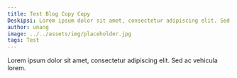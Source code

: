 ```yaml
---
title: Test Blog Copy Copy
Deskipsi: Lorem ipsum dolor sit amet, consectetur adipiscing elit. Sed ac vehicula lorem.
author: unang
image: ../../assets/img/placeholder.jpg
tags: Test
---
```


Lorem ipsum dolor sit amet, consectetur adipiscing elit. Sed ac vehicula lorem.

